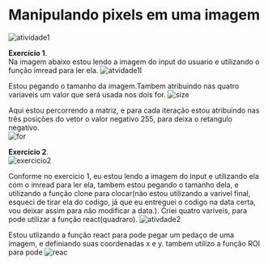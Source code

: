 # Manipulando pixels em uma imagem
![atividade1](https://user-images.githubusercontent.com/42754908/137405431-c9fd0c86-50ae-40f8-9dbe-af0fde3d54f5.png)


<strong>Exercício 1</strong>.<br>
Na imagem abaixo estou lendo a imagem do input do usuario e utilizando o função imread para ler ela.
![atvidade1I](https://user-images.githubusercontent.com/42754908/137405468-87568026-3057-4265-8b3f-77119f79b30d.png)<br>

Estou pegando o tamanho da imagem.Tambem atribuindo nas quatro variaveis um valor que será usada nos dois for.
![size](https://user-images.githubusercontent.com/42754908/137405658-98881406-f299-4dd9-b725-ca7dee164164.png)

Aqui estou percorrendo a matriz, e para cada iteração estou atribuindo nas três posições do vetor o valor negativo 255,  para deixa o retangulo negativo.<br>
![for](https://user-images.githubusercontent.com/42754908/137406870-a7331f3e-35ec-49d4-b07a-6c7b2b8fff72.png)

<strong>Exercício 2</strong>.<br>
![exercicio2](https://user-images.githubusercontent.com/42754908/137407426-78162c33-b12b-40ee-abdc-22e494f69bf7.png)

Conforme no exercicio 1, eu estou lendo a imagem do input e utilizando ela com o imread para ler ela, tambem estou pegando o tamanho dela, e utilizando a função clone para clocar(não estou utilizando a varivel final, esqueci de tirar ela do codigo, já que eu entreguei o codigo  na data certa, vou deixar assim para não modificar a data.).
Criei quatro variveis, para pode utilizar a função react(quadraro).
![ativdade2](https://user-images.githubusercontent.com/42754908/137407706-d17755cf-e554-48cc-99a6-84991f88c685.png)<br>

Estou utlizando a função react para pode  pegar um pedaço de uma imagem, e definiando suas coordenadas x e y. tambem utilizo a função ROI para pode
![reac](https://user-images.githubusercontent.com/42754908/137408691-041878a3-5bb1-42da-b684-25e6a4e09b00.png)
